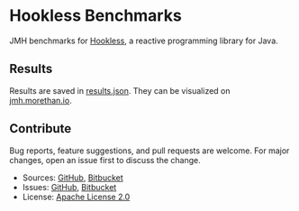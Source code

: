 # Hookless Benchmarks #

JMH benchmarks for [Hookless](https://hookless.machinezoo.com/), a reactive programming library for Java.

## Results ##

Results are saved in [results.json](results.json). They can be visualized on [jmh.morethan.io](https://jmh.morethan.io/?source=https://raw.githubusercontent.com/robertvazan/hookless-benchmarks/master/results.json).

## Contribute ##

Bug reports, feature suggestions, and pull requests are welcome. For major changes, open an issue first to discuss the change.

* Sources: [GitHub](https://github.com/robertvazan/hookless-benchmarks), [Bitbucket](https://bitbucket.org/robertvazan/hookless-benchmarks)
* Issues: [GitHub](https://github.com/robertvazan/hookless-benchmarks/issues), [Bitbucket](https://bitbucket.org/robertvazan/hookless-benchmarks/issues)
* License: [Apache License 2.0](LICENSE)


